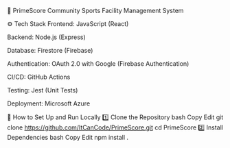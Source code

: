 🏀 PrimeScore
Community Sports Facility Management System

⚙️ Tech Stack
Frontend: JavaScript (React)

Backend: Node.js (Express)

Database: Firestore (Firebase)

Authentication: OAuth 2.0 with Google (Firebase Authentication)

CI/CD: GitHub Actions

Testing: Jest (Unit Tests)

Deployment: Microsoft Azure

🚀 How to Set Up and Run Locally
1️⃣ Clone the Repository
bash
Copy
Edit
git clone https://github.com/ItCanCode/PrimeScore.git
cd PrimeScore
2️⃣ Install Dependencies
bash
Copy
Edit
npm install
.
